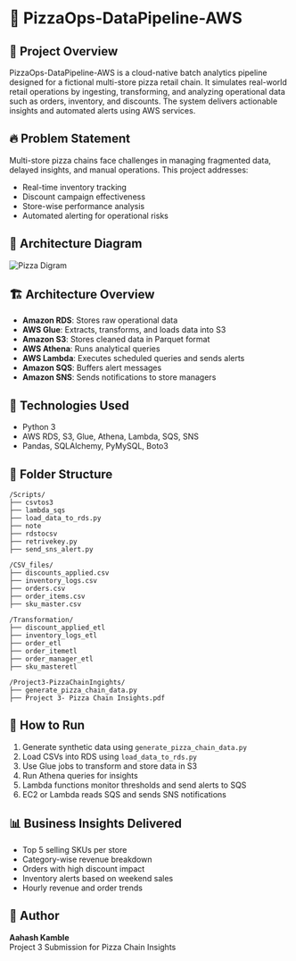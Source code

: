# 🍕 PizzaOps-DataPipeline-AWS

## 📌 Project Overview
PizzaOps-DataPipeline-AWS is a cloud-native batch analytics pipeline designed for a fictional multi-store pizza retail chain. It simulates real-world retail operations by ingesting, transforming, and analyzing operational data such as orders, inventory, and discounts. The system delivers actionable insights and automated alerts using AWS services.

## 🔥 Problem Statement
Multi-store pizza chains face challenges in managing fragmented data, delayed insights, and manual operations. This project addresses:
- Real-time inventory tracking
- Discount campaign effectiveness
- Store-wise performance analysis
- Automated alerting for operational risks

## 🧭 Architecture Diagram

![Pizza Digram](Pizza%20Digram%20.png) 

## 🏗️ Architecture Overview
- **Amazon RDS**: Stores raw operational data
- **AWS Glue**: Extracts, transforms, and loads data into S3
- **Amazon S3**: Stores cleaned data in Parquet format
- **AWS Athena**: Runs analytical queries
- **AWS Lambda**: Executes scheduled queries and sends alerts
- **Amazon SQS**: Buffers alert messages
- **Amazon SNS**: Sends notifications to store managers

## 🧰 Technologies Used
- Python 3
- AWS RDS, S3, Glue, Athena, Lambda, SQS, SNS
- Pandas, SQLAlchemy, PyMySQL, Boto3

## 📁 Folder Structure
```
/Scripts/
├── csvtos3
├── lambda_sqs
├── load_data_to_rds.py
├── note
├── rdstocsv
├── retrivekey.py
├── send_sns_alert.py

/CSV_files/
├── discounts_applied.csv
├── inventory_logs.csv
├── orders.csv
├── order_items.csv
├── sku_master.csv

/Transformation/
├── discount_applied_etl
├── inventory_logs_etl
├── order_etl
├── order_itemetl
├── order_manager_etl
├── sku_masteretl

/Project3-PizzaChainIngights/
├── generate_pizza_chain_data.py
├── Project 3- Pizza Chain Insights.pdf
```

## 🚀 How to Run
1. Generate synthetic data using `generate_pizza_chain_data.py`
2. Load CSVs into RDS using `load_data_to_rds.py`
3. Use Glue jobs to transform and store data in S3
4. Run Athena queries for insights
5. Lambda functions monitor thresholds and send alerts to SQS
6. EC2 or Lambda reads SQS and sends SNS notifications

## 📊 Business Insights Delivered
- Top 5 selling SKUs per store
- Category-wise revenue breakdown
- Orders with high discount impact
- Inventory alerts based on weekend sales
- Hourly revenue and order trends

## 👤 Author
**Aahash Kamble**  
Project 3 Submission for Pizza Chain Insights

